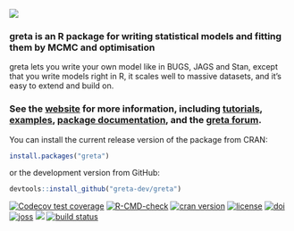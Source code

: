 ![](logos/top_banner.png)

### greta is an R package for writing statistical models and fitting them by MCMC and optimisation

greta lets you write your own model like in BUGS, JAGS and Stan, except
that you write models right in R, it scales well to massive datasets,
and it’s easy to extend and build on.

### See the [website](https://greta-stats.org/) for more information, including [tutorials](https://greta-stats.org/articles/get_started.html), [examples](https://greta-stats.org/articles/example_models.html), [package documentation](https://greta-stats.org/reference/index.html), and the [greta forum](https://forum.greta-stats.org).

You can install the current release version of the package from
CRAN:

``` r
install.packages("greta")
```

or the development version from GitHub:

``` r
devtools::install_github("greta-dev/greta")
```

<!-- badges: start -->
[![Codecov test coverage](https://codecov.io/gh/greta-dev/greta/branch/master/graph/badge.svg)](https://codecov.io/gh/greta-dev/greta?branch=master)
[![R-CMD-check](https://github.com/greta-dev/greta/workflows/R-CMD-check/badge.svg)](https://github.com/greta-dev/greta/actions)
[![cran
version](http://www.r-pkg.org/badges/version/greta)](https://cran.rstudio.com/web/packages/greta)
[![license](https://img.shields.io/badge/License-Apache%202.0-blue.svg)](https://opensource.org/licenses/Apache-2.0)
[![doi](https://zenodo.org/badge/73758247.svg)](https://zenodo.org/badge/latestdoi/73758247)
[![joss](http://joss.theoj.org/papers/62e62338d8ba44ff9e5dc295cf631477/status.svg)](http://joss.theoj.org/papers/62e62338d8ba44ff9e5dc295cf631477)
![](logos/bottom_banner.png)
[![build
status](https://travis-ci.org/greta-dev/greta.svg?branch=master)](https://travis-ci.org/greta-dev/greta)
<!-- badges: end -->
